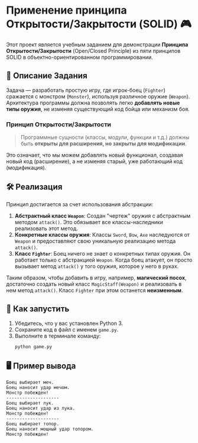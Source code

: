 # Применение принципа Открытости/Закрытости (SOLID) 🎮

Этот проект является учебным заданием для демонстрации **Принципа Открытости/Закрытости** (Open/Closed Principle) из пяти принципов SOLID в объектно-ориентированном программировании.

## 📝 Описание Задания

Задача — разработать простую игру, где игрок-боец (`Fighter`) сражается с монстром (`Monster`), используя различное оружие (`Weapon`). Архитектура программы должна позволять легко **добавлять новые типы оружия**, не изменяя существующий код бойца или механизм боя.

### Принцип Открытости/Закрытости

> Программные сущности (классы, модули, функции и т.д.) должны быть **открыты для расширения, но закрыты для модификации**.

Это означает, что мы можем добавлять новый функционал, создавая новый код (расширение), а не изменяя старый, уже работающий код (модификация).

## 🛠️ Реализация

Принцип достигается за счет использования абстракции:

1.  **Абстрактный класс `Weapon`**: Создан "чертеж" оружия с абстрактным методом `attack()`. Это обязывает все классы-наследники реализовать этот метод.
2.  **Конкретные классы оружия**: Классы `Sword`, `Bow`, `Axe` наследуются от `Weapon` и предоставляют свою уникальную реализацию метода `attack()`.
3.  **Класс `Fighter`**: Боец ничего не знает о конкретных типах оружия. Он работает только с абстракцией `Weapon`. Когда боец атакует, он просто вызывает метод `attack()` у того оружия, которое у него в руках.

Таким образом, чтобы добавить в игру, например, **магический посох**, достаточно создать новый класс `MagicStaff(Weapon)` и реализовать в нем метод `attack()`. Класс `Fighter` при этом останется **неизменным**.

## 🚀 Как запустить

1.  Убедитесь, что у вас установлен Python 3.
2.  Сохраните код в файл с именем `game.py`.
3.  Выполните в терминале команду:
    ```bash
    python game.py
    ```

## 🖥️ Пример вывода

```
Боец выбирает меч.
Боец наносит удар мечом.
Монстр побежден!
--------------------
Боец выбирает лук.
Боец наносит удар из лука.
Монстр побежден!
--------------------
Боец выбирает топор.
Боец наносит мощный удар топором.
Монстр побежден!
```